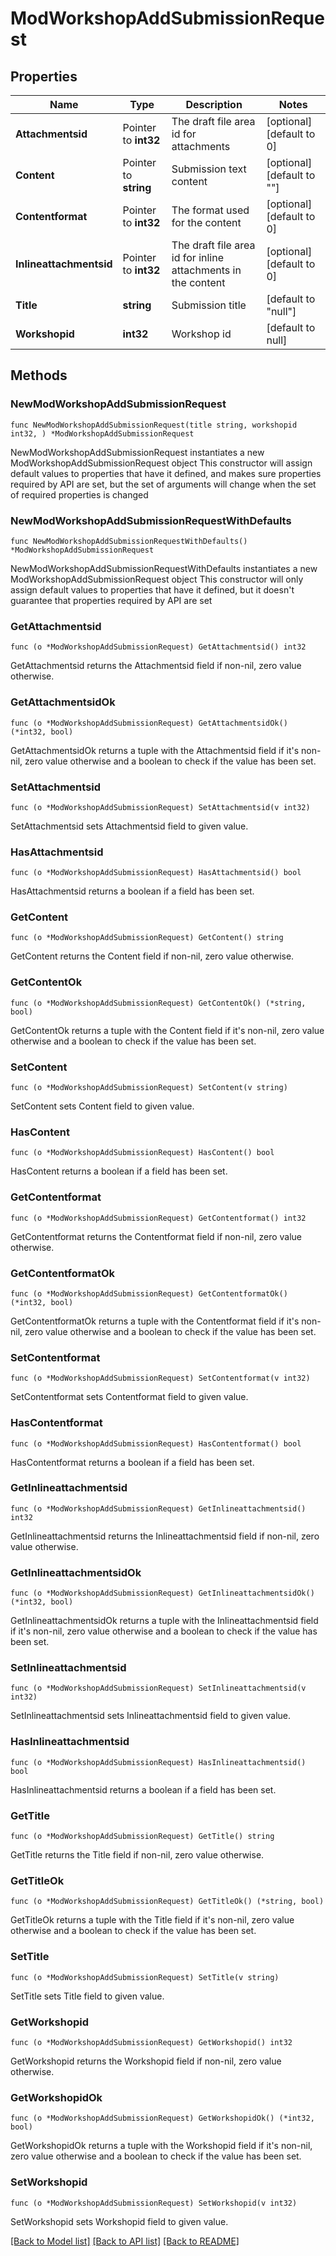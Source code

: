 # ModWorkshopAddSubmissionRequest

## Properties

Name | Type | Description | Notes
------------ | ------------- | ------------- | -------------
**Attachmentsid** | Pointer to **int32** | The draft file area id for attachments | [optional] [default to 0]
**Content** | Pointer to **string** | Submission text content | [optional] [default to ""]
**Contentformat** | Pointer to **int32** | The format used for the content | [optional] [default to 0]
**Inlineattachmentsid** | Pointer to **int32** | The draft file area id for inline attachments in the content | [optional] [default to 0]
**Title** | **string** | Submission title | [default to "null"]
**Workshopid** | **int32** | Workshop id | [default to null]

## Methods

### NewModWorkshopAddSubmissionRequest

`func NewModWorkshopAddSubmissionRequest(title string, workshopid int32, ) *ModWorkshopAddSubmissionRequest`

NewModWorkshopAddSubmissionRequest instantiates a new ModWorkshopAddSubmissionRequest object
This constructor will assign default values to properties that have it defined,
and makes sure properties required by API are set, but the set of arguments
will change when the set of required properties is changed

### NewModWorkshopAddSubmissionRequestWithDefaults

`func NewModWorkshopAddSubmissionRequestWithDefaults() *ModWorkshopAddSubmissionRequest`

NewModWorkshopAddSubmissionRequestWithDefaults instantiates a new ModWorkshopAddSubmissionRequest object
This constructor will only assign default values to properties that have it defined,
but it doesn't guarantee that properties required by API are set

### GetAttachmentsid

`func (o *ModWorkshopAddSubmissionRequest) GetAttachmentsid() int32`

GetAttachmentsid returns the Attachmentsid field if non-nil, zero value otherwise.

### GetAttachmentsidOk

`func (o *ModWorkshopAddSubmissionRequest) GetAttachmentsidOk() (*int32, bool)`

GetAttachmentsidOk returns a tuple with the Attachmentsid field if it's non-nil, zero value otherwise
and a boolean to check if the value has been set.

### SetAttachmentsid

`func (o *ModWorkshopAddSubmissionRequest) SetAttachmentsid(v int32)`

SetAttachmentsid sets Attachmentsid field to given value.

### HasAttachmentsid

`func (o *ModWorkshopAddSubmissionRequest) HasAttachmentsid() bool`

HasAttachmentsid returns a boolean if a field has been set.

### GetContent

`func (o *ModWorkshopAddSubmissionRequest) GetContent() string`

GetContent returns the Content field if non-nil, zero value otherwise.

### GetContentOk

`func (o *ModWorkshopAddSubmissionRequest) GetContentOk() (*string, bool)`

GetContentOk returns a tuple with the Content field if it's non-nil, zero value otherwise
and a boolean to check if the value has been set.

### SetContent

`func (o *ModWorkshopAddSubmissionRequest) SetContent(v string)`

SetContent sets Content field to given value.

### HasContent

`func (o *ModWorkshopAddSubmissionRequest) HasContent() bool`

HasContent returns a boolean if a field has been set.

### GetContentformat

`func (o *ModWorkshopAddSubmissionRequest) GetContentformat() int32`

GetContentformat returns the Contentformat field if non-nil, zero value otherwise.

### GetContentformatOk

`func (o *ModWorkshopAddSubmissionRequest) GetContentformatOk() (*int32, bool)`

GetContentformatOk returns a tuple with the Contentformat field if it's non-nil, zero value otherwise
and a boolean to check if the value has been set.

### SetContentformat

`func (o *ModWorkshopAddSubmissionRequest) SetContentformat(v int32)`

SetContentformat sets Contentformat field to given value.

### HasContentformat

`func (o *ModWorkshopAddSubmissionRequest) HasContentformat() bool`

HasContentformat returns a boolean if a field has been set.

### GetInlineattachmentsid

`func (o *ModWorkshopAddSubmissionRequest) GetInlineattachmentsid() int32`

GetInlineattachmentsid returns the Inlineattachmentsid field if non-nil, zero value otherwise.

### GetInlineattachmentsidOk

`func (o *ModWorkshopAddSubmissionRequest) GetInlineattachmentsidOk() (*int32, bool)`

GetInlineattachmentsidOk returns a tuple with the Inlineattachmentsid field if it's non-nil, zero value otherwise
and a boolean to check if the value has been set.

### SetInlineattachmentsid

`func (o *ModWorkshopAddSubmissionRequest) SetInlineattachmentsid(v int32)`

SetInlineattachmentsid sets Inlineattachmentsid field to given value.

### HasInlineattachmentsid

`func (o *ModWorkshopAddSubmissionRequest) HasInlineattachmentsid() bool`

HasInlineattachmentsid returns a boolean if a field has been set.

### GetTitle

`func (o *ModWorkshopAddSubmissionRequest) GetTitle() string`

GetTitle returns the Title field if non-nil, zero value otherwise.

### GetTitleOk

`func (o *ModWorkshopAddSubmissionRequest) GetTitleOk() (*string, bool)`

GetTitleOk returns a tuple with the Title field if it's non-nil, zero value otherwise
and a boolean to check if the value has been set.

### SetTitle

`func (o *ModWorkshopAddSubmissionRequest) SetTitle(v string)`

SetTitle sets Title field to given value.


### GetWorkshopid

`func (o *ModWorkshopAddSubmissionRequest) GetWorkshopid() int32`

GetWorkshopid returns the Workshopid field if non-nil, zero value otherwise.

### GetWorkshopidOk

`func (o *ModWorkshopAddSubmissionRequest) GetWorkshopidOk() (*int32, bool)`

GetWorkshopidOk returns a tuple with the Workshopid field if it's non-nil, zero value otherwise
and a boolean to check if the value has been set.

### SetWorkshopid

`func (o *ModWorkshopAddSubmissionRequest) SetWorkshopid(v int32)`

SetWorkshopid sets Workshopid field to given value.



[[Back to Model list]](../README.md#documentation-for-models) [[Back to API list]](../README.md#documentation-for-api-endpoints) [[Back to README]](../README.md)


